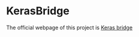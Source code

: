 # KerasBridge

The official webpage of this project is [Keras bridge](https://objectprofile.github.io/KerasBridge/)
